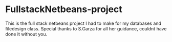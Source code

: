 # FullstackNetbeans-project
This is the full stack netbeans project I had to make for my databases and filedesign class. 
Special thanks to S.Garza for all her guidance, couldnt have done it without you.
